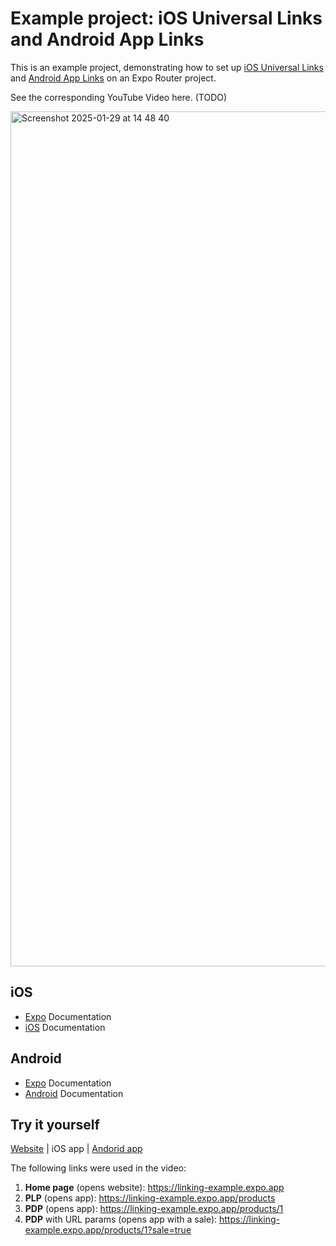 # Example project: iOS Universal Links and Android App Links

This is an example project, demonstrating how to set up [iOS Universal Links](https://docs.expo.dev/linking/ios-universal-links/) and [Android App Links](https://docs.expo.dev/linking/android-app-links/) on an Expo Router project.

See the corresponding YouTube Video here. (TODO)

<img width="1368" alt="Screenshot 2025-01-29 at 14 48 40" src="https://github.com/user-attachments/assets/0bb6326c-a3e0-4bbe-94b7-05604c552261" />


## iOS

- [Expo](https://docs.expo.dev/linking/ios-universal-links/) Documentation
- [iOS](https://developer.apple.com/documentation/xcode/supporting-universal-links-in-your-app) Documentation

## Android

- [Expo](https://docs.expo.dev/linking/android-app-links/) Documentation
- [Android](https://developer.android.com/training/app-links) Documentation

## Try it yourself

[Website](https://linking-example.expo.app) | iOS app | [Andorid app](https://expo.dev/accounts/expokadi/projects/linking-example/builds/7c4b06ca-8914-4bf1-94ed-c6b76b706c88)

The following links were used in the video:

1. **Home page** (opens website): https://linking-example.expo.app
2. **PLP** (opens app): https://linking-example.expo.app/products
3. **PDP** (opens app): https://linking-example.expo.app/products/1
4. **PDP** with URL params (opens app with a sale): https://linking-example.expo.app/products/1?sale=true
